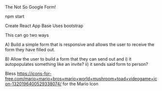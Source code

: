 The Not So Google Form!

npm start

Create React App Base
Uses bootstrap

This can go two ways

A) Build a simple form that is responsive and allows the user to receive the form they have filled out.

B) Allow the user to build a form that they can send out and
    i) it autopopulates something like an invite?
    ii) it sends said form to person?


Bless https://icons-for-free.com/mario+mario+bros+mario+world+mushroom+toad+videogame+icon-1320196400529338074/ for the Mario Icon
